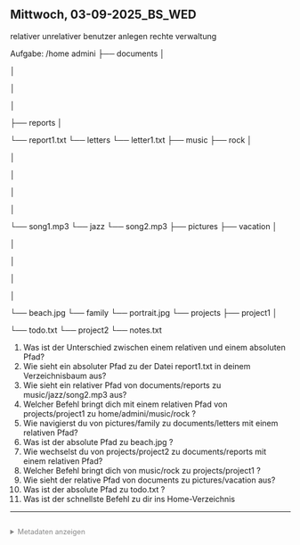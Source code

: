﻿## Mittwoch, 03-09-2025_BS_WED


relativer unrelativer
benutzer anlegen
rechte verwaltung


Aufgabe:
/home
 admini
 ├──
 documents
 │
   
│
   
│
   
│
       
├──
 reports
 │
   
└──
 report1.txt
 └──
 letters
 └──
 letter1.txt
 ├──
 music
 ├──
 rock
 │
   
│
   
│
   
│
       
│
   
└──
 song1.mp3
 └──
 jazz
 └──
 song2.mp3
 ├──
 pictures
 ├──
 vacation
 │
   
│
   
│
   
│
       
│
   
└──
 beach.jpg
 └──
 family
 └──
 portrait.jpg
 └──
 projects
 ├──
 project1
 │
   
└──
 todo.txt
 └──
 project2
 └──
 notes.txt
 1. Was ist der Unterschied zwischen einem relativen und einem absoluten Pfad?
 2. Wie sieht ein absoluter Pfad zu der Datei 
report1.txt
 in deinem Verzeichnisbaum aus?
 3. Wie sieht ein relativer Pfad von 
documents/reports
 zu 
music/jazz/song2.mp3
 aus?
 4. Welcher Befehl bringt dich mit einem relativen Pfad von 
projects/project1
 zu
 home/admini/music/rock
 ?
 5. Wie navigierst du von 
pictures/family
 zu 
documents/letters
 mit einem relativen Pfad?
6. Was ist der absolute Pfad zu 
beach.jpg
 ?
 7. Wie wechselst du von 
projects/project2
 zu 
documents/reports
 mit einem relativen Pfad?
 8. Welcher Befehl bringt dich von 
music/rock
 zu 
projects/project1
 ?
 9. Wie sieht der relative Pfad von 
documents
 zu 
pictures/vacation
 aus?
 10. Was ist der absolute Pfad zu 
todo.txt
 ?
 11. Was ist der schnellste Befehl zu dir ins Home-Verzeichnis

---
<details style="margin-top: 2em;">
<summary style="font-size: 0.9em; color: #888;">Metadaten anzeigen</summary>
<p style="font-size: 0.85em; color: grey;">
Teil der FIAE-Umschulung (2025â€“2027) am BFW Muehlenbeck.<br>
Diese Mitschrift entstand im Unterricht am 03.09.2025 mit WED.<br>
Sie basiert auf gemeinsam erarbeiteten Inhalten und ergÃ¤nzenden Uebungsbeispielen vom 03.09.2025.<br><br>
Die Version wurde inhaltlich Ã¼berarbeitet, strukturell optimiert und technisch ergÃ¤nzt,<br>
um Lernerfolg, Pruefungsrelevanz und Nachvollziehbarkeit zu foerdern.<br><br>
Oeffentlich dokumentiert zur Wiederholung, Pruefungsvorbereitung und als Orientierungshilfe fuer Dritte.<br><br>
Quelle: Eigene Mitschrift & Unterrichtsinhalte<br>
Autor: Sean Conroy<br>
Lizenz: <a href="https://creativecommons.org/licenses/by-nc-sa/4.0/" target="_blank">CC BY-NC-SA 4.0</a>
</p>
</details>
